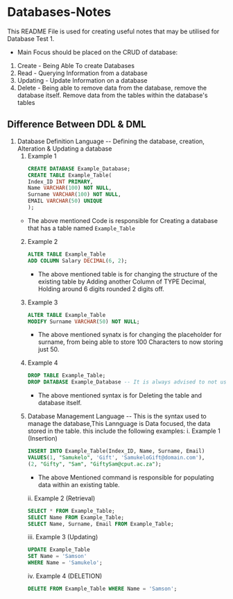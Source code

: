 # Databases-Notes
This README File is used for creating useful notes that may be utilised for Database Test 1. 
- Main Focus should be placed on the CRUD of database:
1. Create - Being Able To create Databases
2. Read - Querying Information from a database
3. Updating - Update Information on a database
4. Delete - Being able to remove data from the database, remove the database itself. Remove data from the tables within the database's tables
## Difference Between DDL & DML
1. Database Definition Language -- Defining the database, creation, Alteration & Updating a database
   1. Example 1   
      ```SQL
      CREATE DATABASE Example_Database;
      CREATE TABLE Example_Table(
      Index_ID INT PRIMARY,
      Name VARCHAR(100) NOT NULL,
      Surname VARCHAR(100) NOT NULL,
      EMAIL VARCHAR(50) UNIQUE
      );
      ```
    - The above mentioned Code is responsible for Creating a database that has a table named `Example_Table`
   2. Example 2
      ```SQL
      ALTER TABLE Example_Table
      ADD COLUMN Salary DECIMAL(6, 2);
      ```
      - The above mentioned table is for changing the structure of the existing table by Adding another Column of TYPE Decimal, Holding around 6 digits rounded 2 digits off.
   3. Example 3
      ```SQL
      ALTER TABLE Example_Table
      MODIFY Surname VARCHAR(50) NOT NULL;
      ```
      - The above mentioned synatx is for changing the placeholder for surname, from being able to store 100 Characters to now storing just 50.
   4. Example 4
      ```SQL
      DROP TABLE Example_Table;
      DROP DATABASE Example_Database -- It is always advised to not use these lines unless really necessary.. Especially in Exam/ Test Cases...
      ```
      - The above mentioned syntax is for Deleting the table and database itself.

    1. Database Management Language -- This is the syntax used to manage the database,This Lannguage is Data focused, the data stored in the table. this include the following examples:
         i. Example 1 (Insertion) 
          ```SQL
          INSERT INTO Example_Table(Index_ID, Name, Surname, Email)
          VALUES(1, "Samukelo", 'Gift', 'SamukeloGift@domain.com'),
          (2, "Gifty", "Sam", "GiftySam@cput.ac.za");
          ```
          - The above Mentioned command is responsible for populating data within an existing table.

       ii. Example 2 (Retrieval)
        ```SQL
        SELECT * FROM Example_Table;
        SELECT Name FROM Example_Table;
        SELECT Name, Surname, Email FROM Example_Table;
        ```
       iii. Example 3 (Updating)
       ```SQL
       UPDATE Example_Table
       SET Name = 'Samson'
       WHERE Name = 'Samukelo';
       ```
       iv. Example 4 (DELETION)
       ```SQL
       DELETE FROM Example_Table WHERE Name = 'Samson';
       ```
       
